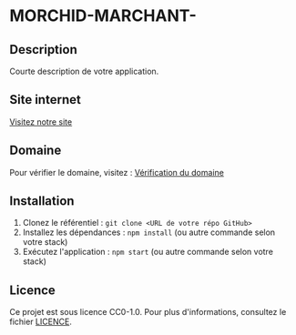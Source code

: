 # MORCHID-MARCHANT-

## Description
Courte description de votre application.

## Site internet
[Visitez notre site](https://argan-sekyat.wegic.app)

## Domaine
Pour vérifier le domaine, visitez : [Vérification du domaine](https://domainnameverification.net/?hash=t3ju4cd162f0bc3cb9d02bf1e2f5e70e82ad40ba17e10033772993)

## Installation
1. Clonez le référentiel : `git clone <URL de votre répo GitHub>`
2. Installez les dépendances : `npm install` (ou autre commande selon votre stack)
3. Exécutez l'application : `npm start` (ou autre commande selon votre stack)

## Licence
Ce projet est sous licence CC0-1.0. Pour plus d'informations, consultez le fichier [LICENCE](./LICENCE).
